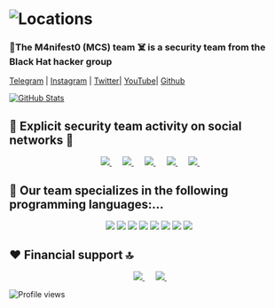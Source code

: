 # ![Locations](https://github.com/M4nifest0/M4nifest0/blob/master/photo_2020-11-04_10-09-18.jpg) 

### 🔞The M4nifest0 (MCS) team  ☠️ is a security team from the Black Hat hacker group

<!--
**M4nifest0/M4nifest0** is a ✨ _special_ ✨ repository because its `README.md` (this file) appears on your GitHub profile.


Here are some ideas to get you started:

- 🔭 I’m currently working on ...
- 🌱 I’m currently learning ...
- 👯 I’m looking to collaborate on ...
- 🤔 I’m looking for help with ...
- 💬 Ask me about ...
- 📫 How to reach me: ...
- 😄 Pronouns: ...
- ⚡ Fun fact: ...
-->

[Telegram](https://t.me/M4nifest0) | [Instagram](https://www.instagram.com/manifestoblackhathacking) | [Twitter](https://twitter.com/_M4nifest0_)| [ YouTube](https://www.youtube.com/channel/UCOjLcf3pEZo25EPAgrE3Gag/featured?view_as=subscriber)| [Github](https://github.com/M4nifest0)


[![GitHub Stats](https://github-readme-stats.vercel.app/api?username=M4nifest0)](https://github.com/M4nifest0)


<h2> 📌 Explicit security team activity on social networks 🔞 </h2>
<p align="center">	
</a>&nbsp;&nbsp;&nbsp;&nbsp;
	<a href="https://t.me/M4nifest0">
		<img src="https://img.shields.io/badge/Telegram-%23000000.svg?&style=for-the-badge&logo=Telegram&logoColor=white" />
	</a>&nbsp;&nbsp;&nbsp;&nbsp;
	<a href="https://www.instagram.com/_m4nifest0_/">
		<img src="https://img.shields.io/badge/instagram-%23E4405F.svg?&style=for-the-badge&logo=instagram&logoColor=white" />
	</a>&nbsp;&nbsp;&nbsp;&nbsp;
	<a href="https://www.youtube.com/c/cybermonitoringhack4lx">
		<img src="https://img.shields.io/badge/youtube-%23FF0000.svg?&style=for-the-badge&logo=youtube&logoColor=white" />
	</a>&nbsp;&nbsp;&nbsp;&nbsp;
	<a href="https://twitter.com/_M4nifest0_">
		<img src="https://img.shields.io/badge/twitter-%231DA1F2.svg?&style=for-the-badge&logo=twitter&logoColor=white" />
	</a>&nbsp;&nbsp;&nbsp;&nbsp;
	<a href="https://m4nifest0.com">
		<img src="https://img.shields.io/badge/WebSite-%234A154B.svg?&style=for-the-badge&logo=slack&logoColor=white" />
	</a>&nbsp;&nbsp;&nbsp;&nbsp;
</p>

<h2>📌 Our team specializes in the following programming languages:...</h2>
<p align="center">	
	<img src="https://img.shields.io/badge/node.js%20-%2343853D.svg?&style=for-the-badge&logo=node.js&logoColor=white" />
        <img src="https://img.shields.io/badge/python%20-%2314354C.svg?&style=for-the-badge&logo=python&logoColor=white" />
	<img src="https://img.shields.io/badge/c%23%20-%23239120.svg?&style=for-the-badge&logo=c-sharp&logoColor=white" />
	<img src="https://img.shields.io/badge/java-%23ED8B00.svg?&style=for-the-badge&logo=java&logoColor=white" />
	<img src="https://img.shields.io/badge/php-%23777BB4.svg?&style=for-the-badge&logo=php&logoColor=white" />
	<img src="https://img.shields.io/badge/ruby-%23CC342D.svg?&style=for-the-badge&logo=ruby&logoColor=white" />
	<img src="https://img.shields.io/badge/perl-%2339457E.svg?&style=for-the-badge&logo=perl&logoColor=white" />
	<img src="https://img.shields.io/badge/c++%20-%2300599C.svg?&style=for-the-badge&logo=c%2B%2B&logoColor=white" />

<h2>❤ Financial support 🔝</h2>
<p align="center">
	</a>&nbsp;&nbsp;&nbsp;&nbsp;
	<a href="https://sellix.io/product/5f6c7cc058f34">
	<img src="https://img.shields.io/badge/bitcoin-%23000000.svg?&style=for-the-badge&logo=bitcoin&logoColor=white" />
	</a>&nbsp;&nbsp;&nbsp;&nbsp;
	<a href="https://sellix.io/product/5f6c7cc058f34">
	<img src="https://img.shields.io/badge/Ethereum-%2300457C.svg?&style=for-the-badge&logo=Ethereum&logoColor=white" />
	</a>&nbsp;&nbsp;&nbsp;&nbsp;
</p>
      

![Profile views](https://gpvc.arturio.dev/M4nifest0)
